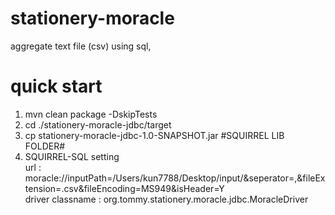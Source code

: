 # stationery-moracle
aggregate text file (csv) using sql,

# quick start
1. mvn clean package -DskipTests
2. cd ./stationery-moracle-jdbc/target
3. cp stationery-moracle-jdbc-1.0-SNAPSHOT.jar #SQUIRREL LIB FOLDER#
4. SQUIRREL-SQL setting   
                  url : moracle://inputPath=/Users/kun7788/Desktop/input/&seperator=,&fileExtension=.csv&fileEncoding=MS949&isHeader=Y    
                  driver classname : org.tommy.stationery.moracle.jdbc.MoracleDriver     
